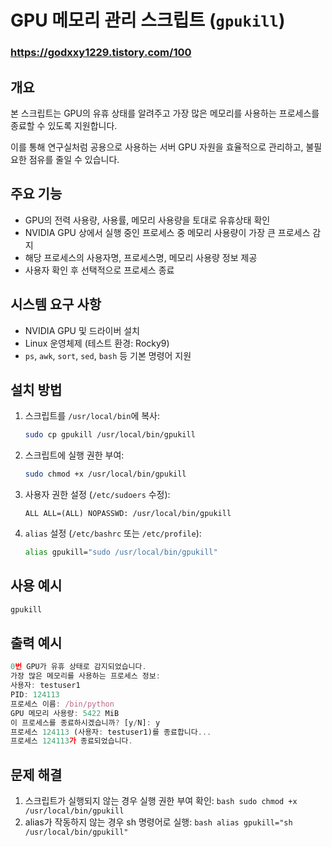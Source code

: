 # GPU 메모리 관리 스크립트 (`gpukill`)
### https://godxxy1229.tistory.com/100
## 개요
본 스크립트는 GPU의 유휴 상태를 알려주고 가장 많은 메모리를 사용하는 프로세스를 종료할 수 있도록 지원합니다.

이를 통해 연구실처럼 공용으로 사용하는 서버 GPU 자원을 효율적으로 관리하고, 불필요한 점유를 줄일 수 있습니다.

## 주요 기능
- GPU의 전력 사용량, 사용률, 메모리 사용량을 토대로 유휴상태 확인
- NVIDIA GPU 상에서 실행 중인 프로세스 중 메모리 사용량이 가장 큰 프로세스 감지
- 해당 프로세스의 사용자명, 프로세스명, 메모리 사용량 정보 제공
- 사용자 확인 후 선택적으로 프로세스 종료

## 시스템 요구 사항
- NVIDIA GPU 및 드라이버 설치
- Linux 운영체제 (테스트 환경: Rocky9)
- `ps`, `awk`, `sort`, `sed`, `bash` 등 기본 명령어 지원

## 설치 방법
1. 스크립트를 `/usr/local/bin`에 복사:
    ```bash
    sudo cp gpukill /usr/local/bin/gpukill
    ```
2. 스크립트에 실행 권한 부여:
    ```bash
    sudo chmod +x /usr/local/bin/gpukill
    ```
3. 사용자 권한 설정 (`/etc/sudoers` 수정):
    ```plaintext
    ALL ALL=(ALL) NOPASSWD: /usr/local/bin/gpukill
    ```

4. `alias` 설정 (`/etc/bashrc` 또는 `/etc/profile`):
    ```bash
    alias gpukill="sudo /usr/local/bin/gpukill"
    ```

## 사용 예시
```bash
gpukill
```

## 출력 예시
```js
0번 GPU가 유휴 상태로 감지되었습니다.
가장 많은 메모리를 사용하는 프로세스 정보:
사용자: testuser1
PID: 124113
프로세스 이름: /bin/python
GPU 메모리 사용량: 5422 MiB
이 프로세스를 종료하시겠습니까? [y/N]: y
프로세스 124113 (사용자: testuser1)를 종료합니다...
프로세스 124113가 종료되었습니다.
```

## 문제 해결
  1. 스크립트가 실행되지 않는 경우 실행 권한 부여 확인:
    ```bash
    sudo chmod +x /usr/local/bin/gpukill
    ```
  2. alias가 작동하지 않는 경우 sh 명령어로 실행:
    ```bash
    alias gpukill="sh /usr/local/bin/gpukill"
    ```
